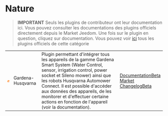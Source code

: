 
# Nature


>**IMPORTANT**
>Seuls les plugins de contributeur ont leur documentation ici. Vous pouvez consulter les documentations des plugins officiels directement depuis le Market Jeedom. Une fois sur le plugin en question, cliquez sur documentation.
>Vous pouvez voir [ici](https://market.jeedom.com/index.php?v=d&p=market&type=plugin&categorie=nature) tous les plugins officiels de cette catégorie


| | | | |
|--- | --- | --- | ---|
|<img src="gardena/gardena_icon.png" class="pluginLogo" width="100" />|Gardena-Husqvarna|Plugin permettant d'intégrer tous les appareils de la gamme Gardena Smart System (Water Control, sensor, irrigation control, power socket et Sileno mower) ainsi que les robots Husqvarna Automower Connect. Il est possible d'accéder aux données des appareils, de les monitorer et d'effectuer certaine actions en fonction de l'appareil (voir la documentation).|[Documentation](https://mips2648.github.io/jeedom-plugins-docs/gardena/fr_FR/)[Beta](https://mips2648.github.io/jeedom-plugins-docs/gardena/fr_FR/)<br/>[Market](https://market.jeedom.com/index.php?v=d&p=market_display&id=4031)<br/>[Changelog](https://mips2648.github.io/jeedom-plugins-docs/gardena/fr_FR/changelog)[Beta](https://mips2648.github.io/jeedom-plugins-docs/gardena/fr_FR/changelog)|

